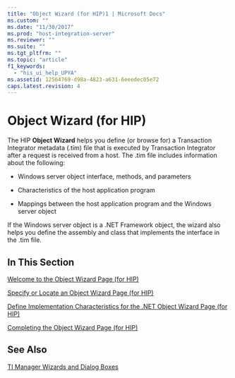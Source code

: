 ```yaml
---
title: "Object Wizard (for HIP)1 | Microsoft Docs"
ms.custom: ""
ms.date: "11/30/2017"
ms.prod: "host-integration-server"
ms.reviewer: ""
ms.suite: ""
ms.tgt_pltfrm: ""
ms.topic: "article"
f1_keywords: 
  - "his_ui_help_UPYA"
ms.assetid: 12564769-d98a-4823-a631-6eeedec05e72
caps.latest.revision: 4
---
```

# Object Wizard (for HIP)
The HIP **Object Wizard** helps you define (or browse for) a Transaction Integrator metadata (.tim) file that is executed by Transaction Integrator after a request is received from a host. The .tim file includes information about the following:  
  
-   Windows server object interface, methods, and parameters  
  
-   Characteristics of the host application program  
  
-   Mappings between the host application program and the Windows server object  
  
 If the Windows server object is a .NET Framework object, the wizard also helps you define the assembly and class that implements the interface in the .tim file.  
  
## In This Section  
 [Welcome to the Object Wizard Page (for HIP)](../HIS2010/welcome-to-the-object-wizard-page-for-hip-1.md)  
  
 [Specify or Locate an Object Wizard Page (for HIP)](../HIS2010/specify-or-locate-an-object-wizard-page-for-hip-1.md)  
  
 [Define Implementation Characteristics for the .NET Object Wizard Page (for HIP)](../HIS2010/define-implementation-characteristics-for-the-net-object-wizard-page-for-hip-1.md)  
  
 [Completing the Object Wizard Page (for HIP)](../HIS2010/completing-the-object-wizard-page-for-hip-2.md)  
  
## See Also  
 [TI Manager Wizards and Dialog Boxes](../HIS2010/ti-manager-wizards-and-dialog-boxes2.md)